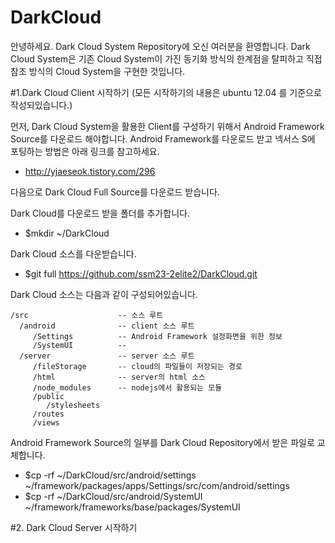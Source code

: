 DarkCloud
=========

안녕하세요. Dark Cloud System Repository에 오신 여러분을 환영합니다.
Dark Cloud System은 기존 Cloud System이 가진 동기화 방식의 한계점을 탈피하고 직접참조 방식의 Cloud System을 구현한 것입니다.



#1.Dark Cloud Client 시작하기
(모든 시작하기의 내용은 ubuntu 12.04 를 기준으로 작성되있습니다.)

  먼저, Dark Cloud System을 활용한 Client를 구성하기 위해서 Android Framework Source를 다운로드 해야합니다.
  Android Framework를 다운로드 받고 넥서스 S에 포팅하는 방법은 아래 링크를 참고하세요.
  -  http://yjaeseok.tistory.com/296

 
  다음으로 Dark Cloud Full Source를 다운로드 받습니다.

  Dark Cloud를 다운로드 받을 폴더를 추가합니다.
  - $mkdir ~/DarkCloud

  Dark Cloud 소스를 다운받습니다.
  - $git full https://github.com/ssm23-2elite2/DarkCloud.git

  Dark Cloud 소스는 다음과 같이 구성되어있습니다.
   
    /src					-- 소스 루트
	  /android              -- client 소스 루트
	     /Settings			-- Android Framework 설정화면을 위한 정보
		 /SystemUI			-- 
      /server				-- server 소스 루트
	     /fileStorage		-- cloud의 파일들이 저장되는 경로
		 /html				-- server의 html 소스
		 /node_modules		-- nodejs에서 활용되는 모듈
		 /public			
		    /stylesheets
		 /routes			
		 /views


  Android Framework Source의 일부를 Dark Cloud Repository에서 받은 파일로 교체합니다.
  - $cp -rf ~/DarkCloud/src/android/settings ~/framework/packages/apps/Settings/src/com/android/settings
  - $cp -rf ~/DarkCloud/src/android/SystemUI ~/framework/frameworks/base/packages/SystemUI


#2. Dark Cloud Server 시작하기

